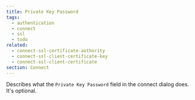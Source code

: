 ```yaml
---
title: Private Key Password
tags:
  - authentication
  - connect
  - ssl
  - todo
related:
  - connect-ssl-certificate-authority
  - connect-ssl-client-certificate-key
  - connect-ssl-client-certificate
section: Connect
---
```

Describes what the `Private Key Password` field in the connect dialog does. It's optional.
